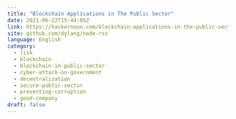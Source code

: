 ```yaml
---
title: "Blockchain Applications in The Public Sector"
date: 2021-06-22T15:44:05Z
link: https://hackernoon.com/blockchain-applications-in-the-public-sector-3r4h354k?source=rss&utm_medium=RSS&utm_source=news.12bit.vn
site: github.com/dylang/node-rss
language: English
category:
  - lisk
  - blockchain
  - blockchain-in-public-sector
  - cyber-attack-on-government
  - decentralization
  - secure-public-sector
  - preventing-corruption
  - good-company
draft: false
---
```

